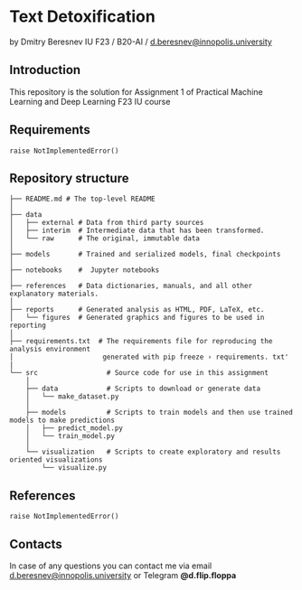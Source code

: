 # Text Detoxification

by Dmitry Beresnev
IU F23 / B20-AI / <d.beresnev@innopolis.university>

## Introduction

This repository is the solution for Assignment 1 of Practical Machine Learning and Deep Learning F23 IU course

## Requirements

`raise NotImplementedError()`

## Repository structure

```text
├── README.md # The top-level README
│
├── data
│   ├── external # Data from third party sources
│   ├── interim  # Intermediate data that has been transformed.
│   └── raw      # The original, immutable data
│
├── models       # Trained and serialized models, final checkpoints
│
├── notebooks    #  Jupyter notebooks
│
├── references   # Data dictionaries, manuals, and all other explanatory materials.
│
├── reports      # Generated analysis as HTML, PDF, LaTeX, etc.
│   └── figures  # Generated graphics and figures to be used in reporting
│
├── requirements.txt  # The requirements file for reproducing the analysis environment
│                      generated with pip freeze › requirements. txt'
|
└── src                 # Source code for use in this assignment
    │
    ├── data            # Scripts to download or generate data
    │   └── make_dataset.py
    │
    ├── models          # Scripts to train models and then use trained models to make predictions
    │   ├── predict_model.py
    │   └── train_model.py
    │
    └── visualization   # Scripts to create exploratory and results oriented visualizations
        └── visualize.py
```

## References

`raise NotImplementedError()`

## Contacts

In case of any questions you can contact me via email <d.beresnev@innopolis.university> or Telegram **@d.flip.floppa**
